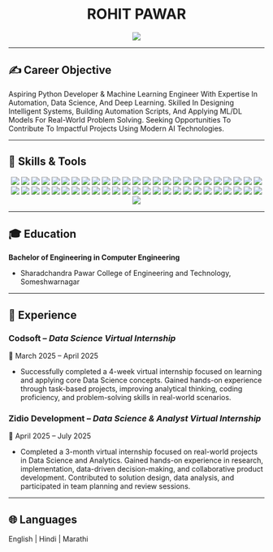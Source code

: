 <h1 align="center"><strong>ROHIT PAWAR</strong></h1>

<p align="center">
  <img src="https://readme-typing-svg.herokuapp.com?lines=Hello+%F0%9F%91%8B,+I'm+Rohit+Pawar;Python+Developer;ML+and+AI+Learner;Welcome+to+my+GitHub!&center=true&width=500" />
</p>

---

## ✍️ Career Objective

Aspiring Python Developer & Machine Learning Engineer With Expertise In Automation, Data Science, And Deep Learning. Skilled In Designing Intelligent Systems, Building Automation Scripts, And Applying ML/DL Models For Real-World Problem Solving. Seeking Opportunities To Contribute To Impactful Projects Using Modern AI Technologies.

---

## 🚀 Skills & Tools

<p align="center">

  <!-- Languages -->
  <img src="https://img.shields.io/badge/-Python-000?style=flat&logo=python" />
  <img src="https://img.shields.io/badge/-SQL-000?style=flat&logo=mysql" />

  <!-- Data Analytics -->
  <img src="https://img.shields.io/badge/-Pandas-000?style=flat&logo=pandas" />
  <img src="https://img.shields.io/badge/-NumPy-000?style=flat&logo=numpy" />
  <img src="https://img.shields.io/badge/-Data%20Cleaning-000?style=flat" />
  <img src="https://img.shields.io/badge/-Data%20Transformation-000?style=flat" />
  <img src="https://img.shields.io/badge/-Data%20Encoding%20(Label,%20One--Hot)-000?style=flat" />
  <img src="https://img.shields.io/badge/-EDA-000?style=flat" />
  <img src="https://img.shields.io/badge/-Matplotlib-000?style=flat&logo=matplotlib" />
  <img src="https://img.shields.io/badge/-Seaborn-000?style=flat" />

  <!-- Machine Learning -->
  <img src="https://img.shields.io/badge/-Scikit%20Learn-000?style=flat&logo=scikit-learn" />
  <img src="https://img.shields.io/badge/-Linear%20Regression-000?style=flat" />
  <img src="https://img.shields.io/badge/-Logistic%20Regression-000?style=flat" />
  <img src="https://img.shields.io/badge/-Decision%20Tree-000?style=flat" />
  <img src="https://img.shields.io/badge/-Random%20Forest-000?style=flat" />
  <img src="https://img.shields.io/badge/-KNN-000?style=flat" />
  <img src="https://img.shields.io/badge/-K--Means-000?style=flat" />
  <img src="https://img.shields.io/badge/-Model%20Evaluation-000?style=flat" />
  <img src="https://img.shields.io/badge/-Train--Test%20Split-000?style=flat" />
  <img src="https://img.shields.io/badge/-Feature%20Scaling-000?style=flat" />
  <img src="https://img.shields.io/badge/-Pipeline-000?style=flat" />
  <img src="https://img.shields.io/badge/-Joblib-000?style=flat" />


  <!-- Generative AI -->
  <img src="https://img.shields.io/badge/-Prompt%20Engineering-000?style=flat" />
  <img src="https://img.shields.io/badge/-GPT-000?style=flat&logo=openai" />
  <img src="https://img.shields.io/badge/-BERT-000?style=flat" />
  <img src="https://img.shields.io/badge/-Codex-000?style=flat" />
  <img src="https://img.shields.io/badge/-DALL·E-000?style=flat" />
  <img src="https://img.shields.io/badge/-Hugging%20Face%20Transformers-000?style=flat&logo=huggingface" />

  <!-- Automation -->
  <img src="https://img.shields.io/badge/-Python%20Scripting-000?style=flat&logo=python" />
  <img src="https://img.shields.io/badge/-File%20Operations-000?style=flat" />
  <img src="https://img.shields.io/badge/-Email%20Automation%20(smtplib)-000?style=flat" />
  <img src="https://img.shields.io/badge/-API%20Integration-000?style=flat&logo=fastapi" />
  <img src="https://img.shields.io/badge/-Task%20Scheduling%20(Cron)-000?style=flat" />
  <img src="https://img.shields.io/badge/-Exception%20Handling-000?style=flat" />

  <!-- Frontend -->
  <img src="https://img.shields.io/badge/-HTML5-000?style=flat&logo=html5" />
  <img src="https://img.shields.io/badge/-CSS3-000?style=flat&logo=css3" />

  <!-- Backend -->
  <img src="https://img.shields.io/badge/-Django-000?style=flat&logo=django" />
  <img src="https://img.shields.io/badge/-Flask-000?style=flat&logo=flask" />
  <img src="https://img.shields.io/badge/-FastAPI-000?style=flat&logo=fastapi" />
  <img src="https://img.shields.io/badge/-OpenCV-000?style=flat&logo=opencv" />

  <!-- Database -->
  <img src="https://img.shields.io/badge/-MySQL-000?style=flat&logo=mysql" />
  <img src="https://img.shields.io/badge/-NoSQL-000?style=flat" />
  <img src="https://img.shields.io/badge/-MongoDB-000?style=flat&logo=mongodb" />

  <!-- Tools & Frameworks -->
  <img src="https://img.shields.io/badge/-Power%20BI-000?style=flat&logo=powerbi" />
  <img src="https://img.shields.io/badge/-Tableau-000?style=flat&logo=tableau" />
  <img src="https://img.shields.io/badge/-Git-000?style=flat&logo=git" />
  <img src="https://img.shields.io/badge/-GitHub-000?style=flat&logo=github" />
  <img src="https://img.shields.io/badge/-Anaconda-000?style=flat&logo=anaconda" />
  <img src="https://img.shields.io/badge/-Jupyter%20Notebook-000?style=flat&logo=jupyter" />
  <img src="https://img.shields.io/badge/-VS%20Code-000?style=flat&logo=visual-studio-code" />
  <img src="https://img.shields.io/badge/-Google%20Colab-000?style=flat&logo=googlecolab" />

</p>


---
## 🎓 Education

**Bachelor of Engineering in Computer Engineering**  
- Sharadchandra Pawar College of Engineering and Technology, Someshwarnagar

---

## 💼 Experience

### Codsoft – *Data Science Virtual Internship*  
📅 March 2025 – April 2025  
- Successfully completed a 4-week virtual internship focused on learning and applying core Data Science concepts. Gained hands-on experience through task-based projects, improving analytical thinking, coding proficiency, and problem-solving skills in real-world scenarios.

### Zidio Development – *Data Science & Analyst Virtual Internship*  
📅 April 2025 – July 2025  
- Completed a 3-month virtual internship focused on real-world projects in Data Science and Analytics. Gained hands-on experience in research, implementation, data-driven decision-making, and collaborative product development. Contributed to solution design, data analysis, and participated in team planning and review sessions.

---
## 🌐 Languages

English | Hindi | Marathi

